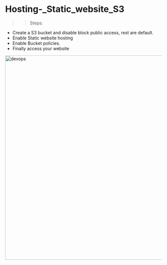 # Hosting-_Static_website_S3

>> Steps: 

+ Create a S3 bucket and disable block public access, rest are default.
+ Enable Static website hosting 
+ Enable Bucket policies.
+ Finally access your website 

[
<img width="656" alt="devops" src="https://user-images.githubusercontent.com/98099702/227699332-0fd933da-539b-4164-93d5-0e10dd6e949d.png">
](url)

